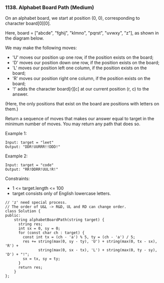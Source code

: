 ### 1138. Alphabet Board Path (Medium)

On an alphabet board, we start at position (0, 0), corresponding to character board[0][0].

Here, board = ["abcde", "fghij", "klmno", "pqrst", "uvwxy", "z"], as shown in the diagram below.

We may make the following moves:

- 'U' moves our position up one row, if the position exists on the board;
- 'D' moves our position down one row, if the position exists on the board;
- 'L' moves our position left one column, if the position exists on the board;
- 'R' moves our position right one column, if the position exists on the board;
- '!' adds the character board[r][c] at our current position (r, c) to the answer.

(Here, the only positions that exist on the board are positions with letters on them.)

Return a sequence of moves that makes our answer equal to target in the minimum number of moves.  You may return any path that does so.

Example 1:

```
Input: target = "leet"
Output: "DDR!UURRR!!DDD!"
```
Example 2:

```
Input: target = "code"
Output: "RR!DDRR!UUL!R!"
```

Constraints:

- 1 <= target.length <= 100
- target consists only of English lowercase letters.

```
// 'z' need special process.
// The order of U&L -> R&D, UL and RD can change order. 
class Solution {
public:
    string alphabetBoardPath(string target) {
      string res;
      int sx = 0, sy = 0;
      for (const char ch : target) {
        const int tx = (ch - 'a') % 5, ty = (ch - 'a') / 5;
        res += string(max(0, sy - ty), 'U') + string(max(0, tx - sx), 'R') +
               string(max(0, sx - tx), 'L') + string(max(0, ty - sy), 'D') + "!";
        sx = tx, sy = ty;
      }
      return res;
    }
};
```
